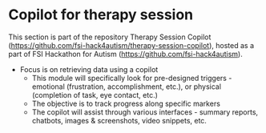 # Copilot for therapy session
This section is part of the repository Therapy Session Copilot (https://github.com/fsi-hack4autism/therapy-session-copilot), hosted as a part of FSI Hackathon for Autism (https://github.com/fsi-hack4autism).

* Focus is on retrieving data using a copilot
  * This module will specifically look for pre-designed triggers - emotional (frustration, accomplishment, etc.), or physical (completion of task, eye contact, etc.)
  * The objective is to track progress along specific markers
  * The copilot will assist through various interfaces - summary reports, chatbots, images & screenshots, video snippets, etc.
